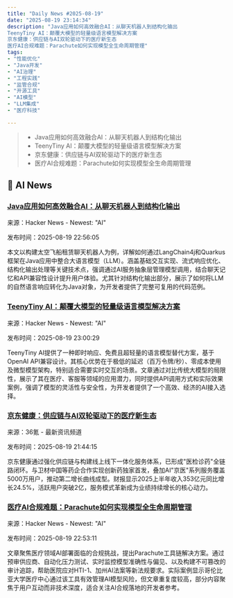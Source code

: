 ```yaml
---
title: "Daily News #2025-08-19"
date: "2025-08-19 23:14:34"
description: "Java应用如何高效融合AI：从聊天机器人到结构化输出
TeenyTiny AI：颠覆大模型的轻量级语言模型解决方案
京东健康：供应链与AI双轮驱动下的医疗新生态
医疗AI合规难题：Parachute如何实现模型全生命周期管理"
tags: 
- "性能优化"
- "Java开发"
- "AI治理"
- "工程实践"
- "监管合规"
- "开源工具"
- "AI模型"
- "LLM集成"
- "医疗科技"

---
```


> - Java应用如何高效融合AI：从聊天机器人到结构化输出
> - TeenyTiny AI：颠覆大模型的轻量级语言模型解决方案
> - 京东健康：供应链与AI双轮驱动下的医疗新生态
> - 医疗AI合规难题：Parachute如何实现模型全生命周期管理

## 🤖 AI News

### [Java应用如何高效融合AI：从聊天机器人到结构化输出](https://www.infoq.com/articles/infusing-ai-java/)

来源：Hacker News - Newest: "AI"

发布时间：2025-08-19 22:56:05

本文以构建太空飞船租赁聊天机器人为例，详解如何通过LangChain4j和Quarkus框架在Java应用中整合大语言模型（LLM）。涵盖基础交互实现、流式响应优化、结构化输出处理等关键技术点，强调通过AI服务抽象层管理模型调用，结合聊天记忆和API兼容性设计提升用户体验。尤其针对结构化输出部分，展示了如何将LLM的自然语言响应转化为Java对象，为开发者提供了完整可复用的代码范例。

### [TeenyTiny AI：颠覆大模型的轻量级语言模型解决方案](https://teenytiny.ai/)

来源：Hacker News - Newest: "AI"

发布时间：2025-08-19 23:00:29

TeenyTiny AI提供了一种即时响应、免费且超轻量的语言模型替代方案，基于OpenAI API兼容设计。其核心优势在于极低的延迟（百万令牌/秒）、零成本使用及微型模型架构，特别适合需要实时交互的场景。文章通过对比传统大模型的局限性，展示了其在医疗、客服等领域的应用潜力，同时提供API调用方式和实际效果案例，强调了模型的灵活性与安全性，为开发者提供了一个高效、经济的AI接入选择。

### [京东健康：供应链与AI双轮驱动下的医疗新生态](https://www.36kr.com/p/3429788321746313)

来源：36氪 - 最新资讯频道

发布时间：2025-08-19 21:44:15

京东健康通过强化供应链与构建线上线下一体化服务体系，已形成"医检诊药"全链路闭环。与卫材中国等药企合作实现创新药独家首发，叠加AI"京医"系列服务覆盖5000万用户，推动第二增长曲线成型。财报显示2025上半年收入353亿元同比增长24.5%，活跃用户突破2亿，服务模式革新成为业绩持续增长的核心动力。

### [医疗AI合规难题：Parachute如何实现模型全生命周期管理](https://news.ycombinator.com/item?id=44952246)

来源：Hacker News - Newest: "AI"

发布时间：2025-08-19 22:53:11

文章聚焦医疗领域AI部署面临的合规挑战，提出Parachute工具链解决方案。通过预审供应商、自动化压力测试、实时监控模型准确性与偏见、以及构建不可篡改的审计追踪，帮助医院应对HTI-1、加州AI法案等新法规要求。实际案例显示哥伦比亚大学医疗中心通过该工具有效管理AI模型风险，但文章重复度较高，部分内容聚焦于用户互动而非技术深度，适合关注AI合规落地的开发者参考。
